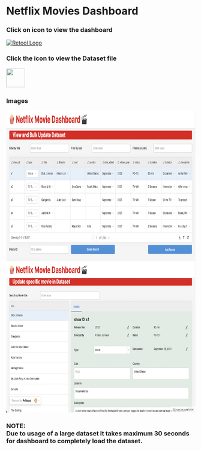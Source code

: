 # Netflix Movies Dashboard

### Click on icon to view the dashboard
[<img src="https://latkasaashackers.com/assets/img/comp-logos/retool.png" alt="Retool Logo" width="200"/>](https://atharvaparikh.retool.com/embedded/public/432cb61c-6ef0-4edc-b56b-4bb8ada1fdda)<br>

### Click the icon to view the Dataset file <br>
<a href="https://docs.google.com/spreadsheets/d/1__pY7kJNkujeeRkDfmVeAH6b8XMvjR8OtA3CsTEb_EQ/edit?usp=sharing"><img src="https://cdn-icons-png.flaticon.com/512/2965/2965327.png" width="50" height="50"></a>

### Images
<img src="https://github.com/AtharvaParikh/LowCode-NoCode-Projects/blob/main/Netflix-Movies-Dashboard/images/Dashboard1.png" width="800" height="400">
<img src="https://github.com/AtharvaParikh/LowCode-NoCode-Projects/blob/main/Netflix-Movies-Dashboard/images/Dashboard2.png" width="800" height="400">

### NOTE: <br>Due to usage of a large dataset it takes maximum 30 seconds for dashboard to completely load the dataset.
